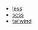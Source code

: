 

- [less](front_end/css_advanced/less/README)
- [scss](front_end/css_advanced/scss/README)
- [tailwind](front_end/css_advanced/tailwind/README)